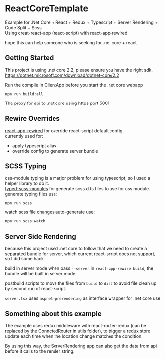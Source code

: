 # ReactCoreTemplate
Example for .Net Core + React + Redux + Typescript + Server Rendering + Code Split + Scss  
Using creat-react-app (react-script) with react-app-rewired  
  
hope this can help someone who is seeking for .net core + react

## Getting Started
This project is using .net core 2.2, please ensure you have the right sdk.  
https://dotnet.microsoft.com/download/dotnet-core/2.2

Run the complie in ClientApp before you start the .net core webapp
```
npm run build:all
```
The proxy for api to .net core using https port 5001 

## Rewire Overrides
[react-app-rewired](https://github.com/timarney/react-app-rewired]) for override react-script default config.  
currently used for:
- apply typescript alias
- override config to generate server bundle
  
## SCSS Typing
css-module typing is a marjor problem for using typescript, so I used a helper library to do it.  
[typed-scss-modules](https://github.com/skovy/typed-scss-modules) for generate scss.d.ts files to use for css module.   
generate typing files use:
```
npm run scss
```
watch scss file changes auto-generate use:
```
npm run scss:watch
```
  
## Server Side Rendering
because this project used .net core to follow that we need to create a separated bundle for server, which current react-script does not support, so I did some hack
  
build in server mode when pass ``--server`` in ``react-app-rewire build``, the bundle will be built in server mode.  
  
postbuild scripts to move the files from ``build`` to ``dist`` to avoid file clean up by second run of react-script.  

``server.tsx`` uses ``aspnet-prerendering`` as interface wrapper for .net core use
  
## Something about this example
The example uses redux middleware with react-router-redux (can be replaced by the ConnctedRouter in utils folder),
to trigger a redux store update each time when the location change matches the condition.  
  
By using this way, the ServerRendering app can also get the data from api before it calls to the render string.  
